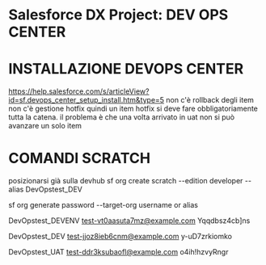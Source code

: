 # Salesforce DX Project: DEV OPS CENTER

# INSTALLAZIONE DEVOPS CENTER
https://help.salesforce.com/s/articleView?id=sf.devops_center_setup_install.htm&type=5
non c'è rollback degli item
non c'è gestione hotfix quindi un item hotfix si deve fare obbligatoriamente tutta la catena. il problema è che una volta arrivato in uat non si può avanzare un solo item

# COMANDI SCRATCH
posizionarsi già sulla devhub
sf org create scratch --edition developer --alias DevOpstest_DEV

sf org generate password --target-org username or alias

DevOpstest_DEVENV
test-vt0aasuta7mz@example.com
Yqqdbsz4cb]ns

DevOpstest_DEV
test-jjoz8ieb6cnm@example.com
y-uD7zrkiomko

DevOpstest_UAT
test-ddr3ksubaofl@example.com
o4ih!hzvyRngr